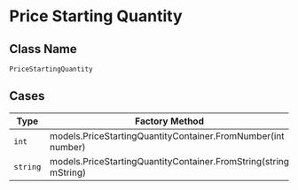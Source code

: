 
# Price Starting Quantity

## Class Name

`PriceStartingQuantity`

## Cases

| Type | Factory Method |
|  --- | --- |
| `int` | models.PriceStartingQuantityContainer.FromNumber(int number) |
| `string` | models.PriceStartingQuantityContainer.FromString(string mString) |

